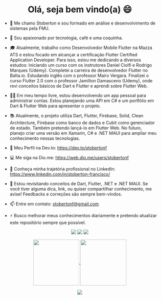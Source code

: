 ### 

<h1 align="center">Olá, seja bem vindo(a) 😄</h1>

- 👋 Me chamo Stoberton e sou formado em análise e desenvolvimento de sistemas pela FMU.

- 🥰 Sou apaixonado por tecnologia, café e uma coquinha.

- 🎓 Atualmente, trabalho como Desenvolvedor Mobile Flutter na Mazza ATS e estou focado em alcançar a certificação Flutter Certified Application Developer. Para isso, estou me dedicando a diversos estudos:
Iniciando um curso com os instrutores Daniel Ciolfi e Rodrigo Marques (Udemy).
Completei a carreira de desenvolvedor Flutter no Balta.io.
Estudando inglês com o professor Mairo Vergara.
Finalizei o curso Flutter 2.0 com o professor Jamilton Damasceno (Udemy), onde revi conceitos básicos de Dart e Flutter e aprendi sobre Flutter Web.

- 🧑‍💻 Em meu tempo livre, estou desenvolvendo um app pessoal para administrar contas. Estou planejando uma API em C# e um portfólio em Dart & Flutter Web para apresentar o projeto.

- 📚 Atualmente, o projeto utiliza Dart, Flutter, Firebase, Solid, Clean Architecture, Firebase como banco de dados e Cubit como gerenciador de estado. Também pretendo lançá-lo em Flutter Web. No futuro, planejo criar uma versão em Xamarin, C# e .NET MAUI para ampliar meu conhecimento nessas tecnologias.

- 🌱 Meu Perfil na Dev.to: https://dev.to/stobertonf

- 💻 Me siga na Dio.me: https://web.dio.me/users/stobertonf

- 🔭 Conheça minha trajetória profissional no LinkedIn: https://www.linkedin.com/in/stoberton-francisco/

- 💬 Estou revisitando conceitos de Dart, Flutter, .NET e .NET MAUI. Se você tiver alguma dica, link, ou quiser compartilhar conhecimento, me avise! Feedbacks e correções são sempre bem-vindos.

- 📫 Entre em contato: stobertonf@gmail.com

- ⚡ Busco melhorar meus conhecimentos diariamente e pretendo atualizar este repositório sempre que possível.

<p align="center">
  <a href="mailto:stobertonf@gmail.com" alt="Gmail">
  <img src="https://img.shields.io/badge/-Gmail-FF0000?style=flat-square&labelColor=FF0000&logo=gmail&logoColor=white&link=stobertonf@gmail.com" /></a>

  <a href="https://www.linkedin.com/in/stoberton-francisco/" alt="Linkedin">
  <img src="https://img.shields.io/badge/-Linkedin-0e76a8?style=flat-square&logo=Linkedin&logoColor=white&link=https://www.linkedin.com/in/stoberton-francisco/" /></a>

  <a href="http://api.whatsapp.com/send?1=pt_BR&phone=5511994223176" alt="WhatsApp">
  <img src="https://img.shields.io/badge/-WhatsApp-25d366?style=flat-square&labelColor=25d366&logo=whatsapp&logoColor=white&link=http://api.whatsapp.com/send?1=pt_BR&phone=5511994223176"/></a>

</p>

<p align="center">
  <a href="https://github.com/stobertonf">
    <img
      align="center"
      height="150em"
      src="https://github-readme-stats.vercel.app/api?username=stobertonf&show_icons=true&include_all_commits=true&count_private=true&theme=tokyonight"
    />
  </a>
  <a href="https://github.com/stobertonf">
    <img
      align="center"
      height="150em"
      src="https://github-readme-stats.vercel.app/api/top-langs/?username=stobertonf&show_icons=true&include_all_commits=true&count_private=true&layout=compact&theme=tokyonight"
    />
  </a>
</p>


<p align="center">
  <a href="https://github.com/stobertonf">
    <img
      align="center"
      src="https://github-profile-trophy.vercel.app/?username=stobertonf&theme=onedark&no-frame=true&row=1&&margin-w=20&no-bg=true"
    />
  </a>
</a>
</p>


